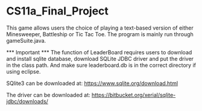 # CS11a_Final_Project
This game allows users the choice of playing a text-based version of either Minesweeper, Battleship or Tic Tac Toe. The program is mainly run through gameSuite.java.

*** Important ***
The function of LeaderBoard requires users to download and install sqlite database, download SQLite JDBC driver and put the driver in the class path. And make sure leaderboard.db is in the correct directory if using eclipse.

SQlite3 can be downloaded at:
https://www.sqlite.org/download.html

The driver can be downloaded at:
https://bitbucket.org/xerial/sqlite-jdbc/downloads/
